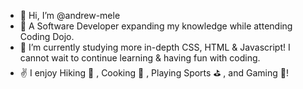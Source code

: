 - 👋 Hi, I’m @andrew-mele
- 👀 A Software Developer expanding my knowledge while attending Coding Dojo. 
- 🌱 I’m currently studying more in-depth CSS, HTML & Javascript! I cannot wait to continue learning & having fun with coding.
- ✌️ I enjoy Hiking 🌄 , Cooking 🍗 , Playing Sports ⛳️ , and Gaming 👾!
<!---
andrew-mele/andrew-mele is a ✨ special ✨ repository because its `README.md` (this file) appears on your GitHub profile.
You can click the Preview link to take a look at your changes.
--->
